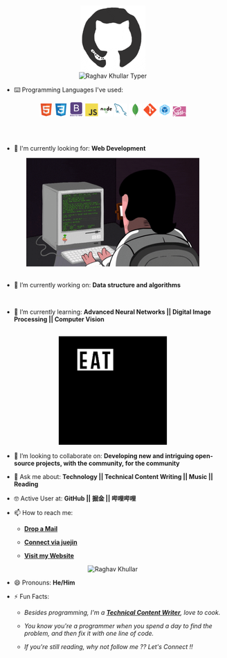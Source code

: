 <div align="center">
<img src="./octo.gif" alt="GitHub Logo" width="150" height="150" />
</div>

<div align="center">
<img src="https://github.com/raghavk16/raghavk16/blob/master/screen.gif" alt="Raghav Khullar Typer" />
</div>

- ⌨️ Programming Languages I've used:

<div align="center">
 <img src = './images/html.svg' width='30'/> 
 <img src = './images/css.svg' width='30'/> 
 <img src = './images/bootstrap.svg' width='33'/>
 <img src = './images/js.svg' width='30'/>
 <img src = './images/nodejs.svg' width='30'/>
 <img src = './images/sql.svg' width='30'/> 
 <img src = './images/mongoDb.svg' width='30'/> 
 <img src = './images/git.svg' width='30'/>
 <img src = './images/Webpack.svg' width='30'/>
 <img src = './images/sass.png' width='30'/>
</div>

<br/><br/>

- 🙌 I'm currently looking for: **Web Development**
  <br/>

<div align="center">
<img src="./coderman.gif" alt="Coder" width="400" height="250" />
</div>
<br/>

- 🔭 I’m currently working on: **Data structure and algorithms**
<br/>

- 🌱 I’m currently learning: **Advanced Neural Networks || Digital Image Processing || Computer Vision**
<br/>

<div align="center">
<img src="./giphy.webp" alt="eatsleepcode" width="250" height="250" />
</div>

- 👯 I’m looking to collaborate on: **Developing new and intriguing open-source projects, with the community, for the community**

- 💬 Ask me about: **Technology || Technical Content Writing || Music || Reading**

- 🤓 Active User at: **GitHub || 掘金 || 哔哩哔哩**

- 📫 How to reach me:

  - [**Drop a Mail**](mailto:2135250352@qq.com)

  - [**Connect via juejin**](https://juejin.cn/user/2937541623819671/posts)

  - [**Visit my Website**](https://tostar.fun/)

<div align="center">
<img src="https://github.com/raghavk16/raghavk16/blob/master/connected.gif" alt="Raghav Khullar" width="350" height="200" />
</div>

- 😄 Pronouns: **He/Him**

- ⚡ Fun Facts:

  - _Besides programming, I'm a [**Technical Content Writer**](https://tostar.fun/), love to cook._

  - _You know you're a programmer when you spend a day to find the problem, and then fix it with one line of code._

  - _If you're still reading, why not follow me ?? Let's Connect !!_
